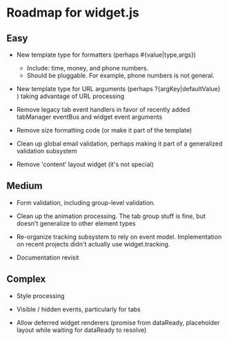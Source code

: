 Roadmap for widget.js
===

Easy
--
* New template type for formatters (perhaps #{value|type,args})
  - Include: time, money, and phone numbers.
  - Should be pluggable.  For example, phone numbers is not general.


* New template type for URL arguments (perhaps ?{argKey|defaultValue} ) taking advantage of URL processing

* Remove legacy tab event handlers in favor of recently added tabManager eventBus and widget event arguments

* Remove size formatting code (or make it part of the template)

* Clean up global email validation, perhaps making it part of a generalized validation subsystem

* Remove 'content' layout widget (it's not special)


Medium
--
* Form validation, including group-level validation.

* Clean up the animation processing.  The tab group stuff is fine, but doesn't generalize to other element types

* Re-organize tracking subsystem to rely on event model.  Implementation on recent projects didn't actually use widget.tracking.

* Documentation revisit


Complex
--
* Style processing

* Visible / hidden events, particularly for tabs

* Allow deferred widget renderers (promise from dataReady, placeholder layout while waiting for dataReady to resolve)

